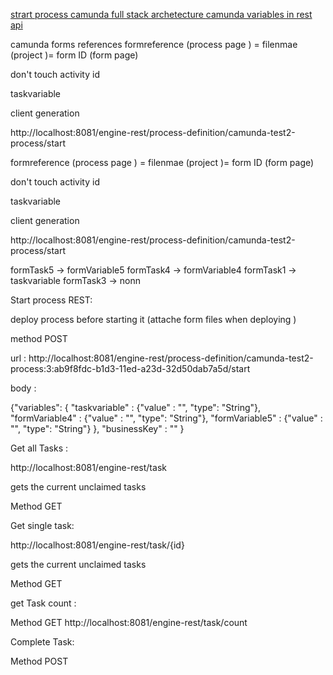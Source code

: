 [strart process ](https://docs.camunda.org/manual/7.3/api-references/rest/?__hstc=252030934.37de7abe097d6b205e42c2d694cf22ad.1669306377086.1676631711179.1676906823972.5&__hssc=252030934.1.1676906823972&__hsfp=1456314816#process-definition-start-process-instance)
[camunda full stack archetecture ](https://www.youtube.com/watch?v=JlnRvH4Q7Fw)
[camunda variables in rest api](https://docs.camunda.org/manual/7.18/reference/rest/overview/variables/)


camunda forms references
formreference (process page ) = filenmae (project )= form ID (form page)

don't touch activity id


taskvariable



client generation

http://localhost:8081/engine-rest/process-definition/camunda-test2-process/start


formreference (process page ) = filenmae (project )= form ID (form page)

don't touch activity id


taskvariable



client generation

http://localhost:8081/engine-rest/process-definition/camunda-test2-process/start



formTask5 -> formVariable5
formTask4 -> formVariable4
formTask1 -> taskvariable
formTask3 -> nonn

Start process REST:

deploy process before starting it (attache form files when deploying )

method POST

url : http://localhost:8081/engine-rest/process-definition/camunda-test2-process:3:ab9f8fdc-b1d3-11ed-a23d-32d50dab7a5d/start

body 	:

{"variables":
{
"taskvariable" : {"value" : "", "type": "String"},
"formVariable4" : {"value" : "", "type": "String"},
"formVariable5" : {"value" : "", "type": "String"}
},
"businessKey" : ""
}

    

Get all Tasks :

http://localhost:8081/engine-rest/task

gets the current unclaimed tasks

Method GET


Get single task:

http://localhost:8081/engine-rest/task/{id}

gets the current unclaimed tasks

Method GET

get Task count :

Method GET
http://localhost:8081/engine-rest/task/count


Complete Task:

Method POST